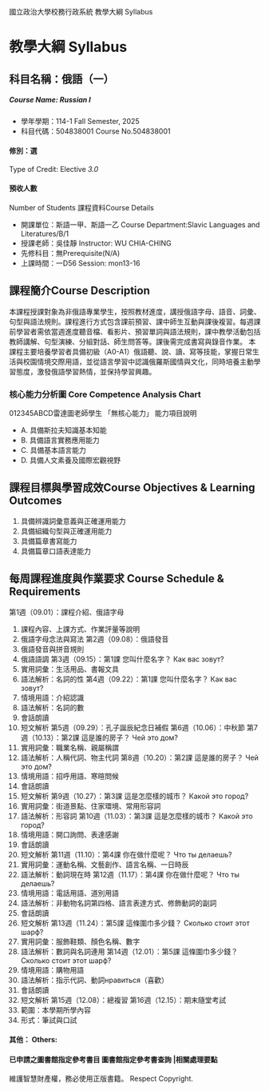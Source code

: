 國立政治大學校務行政系統 教學大綱 Syllabus
# 教學大綱 Syllabus
##  科目名稱：俄語（一） 
#####  Course Name: Russian I
  * 學年學期：114-1 Fall Semester, 2025 
  * 科目代碼：504838001 Course No.504838001
#### 修別：選
Type of Credit: Elective 
_3.0_
#### 預收人數
Number of Students
課程資料Course Details
  * 開課單位：斯語一甲、斯語一乙 Course Department:Slavic Languages and Literatures/B/1 
  * 授課老師：吳佳靜 Instructor: WU CHIA-CHING 
  * 先修科目：無Prerequisite(N/A)
  * 上課時間：一D56 Session: mon13-16 
##  課程簡介Course Description
本課程授課對象為非俄語專業學生，按照教材進度，講授俄語字母、語音、詞彙、句型與語法規則。課程進行方式包含課前預習、課中師生互動與課後複習。每週課前學習者需依當週進度聽音檔、看影片、預習單詞與語法規則，課中教學活動包括教師講解、句型演練、分組對話、師生問答等。課後需完成書寫與錄音作業。
本課程主要培養學習者具備初級（A0-A1）俄語聽、說、讀、寫等技能，掌握日常生活與校園情境交際用語，並從語言學習中認識俄羅斯國情與文化，同時培養主動學習態度，激發俄語學習熱情，並保持學習興趣。
###  核心能力分析圖 Core Competence Analysis Chart
012345ABCD雷達圖老師學生
「無核心能力」 
能力項目說明
  * A. 具備斯拉夫知識基本知能
  * B. 具備語言實務應用能力
  * C. 具備基本語言能力
  * D. 具備人文素養及國際宏觀視野
##  課程目標與學習成效Course Objectives & Learning Outcomes 
  1. 具備辨識詞彙意義與正確運用能力
  2. 具備組織句型與正確運用能力
  3. 具備篇章書寫能力
  4. 具備篇章口語表達能力
##  每周課程進度與作業要求 Course Schedule & Requirements
第1週（09.01）：課程介紹、俄語字母
  1. 課程內容、上課方式、作業評量等說明
  2. 俄語字母念法與寫法
第2週（09.08）：俄語發音
  1. 俄語發音與拼音規則
  2. 俄語語調
第3週（09.15）：第1課 您叫什麼名字？ Как вас зовут?
  1. 實用詞彙：生活用品、書報文具
  2. 語法解析：名詞的性
第4週（09.22）：第1課 您叫什麼名字？ Как вас зовут?
  1. 情境用語：介紹認識
  2. 語法解析：名詞的數
  3. 會話朗讀
  4. 短文解析
第5週（09.29）：孔子誕辰紀念日補假
第6週（10.06）：中秋節
第7週（10.13）：第2課 這是誰的房子？ Чей это дом?
  1. 實用詞彙：職業名稱、親屬稱謂
  2. 語法解析：人稱代詞、物主代詞
第8週（10.20）：第2課 這是誰的房子？ Чей это дом?
  1. 情境用語：招呼用語、寒暄問候
  2. 會話朗讀
  3. 短文解析
第9週（10.27）：第3課 這是怎麼樣的城市？ Какой это город?
  1. 實用詞彙：街道景點、住家環境、常用形容詞
  2. 語法解析：形容詞
第10週（11.03）：第3課 這是怎麼樣的城市？ Какой это город?
  1. 情境用語：開口詢問、表達感謝
  2. 會話朗讀
  3. 短文解析
第11週（11.10）：第4課 你在做什麼呢？ Что ты делаешь?
  1. 實用詞彙：運動名稱、文藝創作、語言名稱、一日時辰
  2. 語法解析：動詞現在時
第12週（11.17）：第4課 你在做什麼呢？ Что ты делаешь?
  1. 情境用語：電話用語、道別用語
  2. 語法解析：非動物名詞第四格、語言表達方式、修飾動詞的副詞
  3. 會話朗讀
  4. 短文解析
第13週（11.24）：第5課 這條圍巾多少錢？ Сколько стоит этот шарф?
  1. 實用詞彙：服飾鞋類、顏色名稱、數字
  2. 語法解析：數詞與名詞連用
第14週（12.01）：第5課 這條圍巾多少錢？ Сколько стоит этот шарф?
  1. 情境用語：購物用語
  2. 語法解析：指示代詞、動詞нравиться（喜歡）
  3. 會話朗讀
  4. 短文解析
第15週（12.08）：總複習
第16週（12.15）：期末隨堂考試
  1. 範圍：本學期所學內容
  2. 形式：筆試與口試
####  其他： Others:
####  已申請之圖書館指定參考書目  圖書館指定參考書查詢 |相關處理要點
維護智慧財產權，務必使用正版書籍。 Respect Copyright.